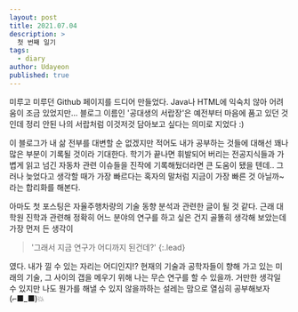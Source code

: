 ```yaml
---
layout: post
title: 2021.07.04
description: >
  첫 번째 일기
tags:
  - diary
author: Udayeon
published: true
---
```


미루고 미루던 Github 페이지를 드디어 만들었다. Java나 HTML에 익숙치 않아 어려움이 조금 있었지만... 
블로그 이름인 '공대생의 서랍장'은 예전부터 마음에 품고 있던 것인데 정리 안된 나의 서랍처럼 이것저것 담아보고 싶다는 의미로 지었다 :)

이 블로그가 내 삶 전부를 대변할 순 없겠지만 적어도 내가 공부하는 것들에 대해선 꽤나 많은 부분이 기록될 것이라 기대한다. 
학기가 끝나면 휘발되어 버리는 전공지식들과 가볍게 읽고 넘긴 자동차 관련 이슈들을 진작에 기록해뒀더라면 큰 도움이 됐을 텐데.. 
그러나 늦었다고 생각할 때가 가장 빠르다는 혹자의 말처럼 지금이 가장 빠른 것 아닐까~ 라는 합리화를 해본다.

아마도 첫 포스팅은 자율주행차량의 기술 동향 분석과 관련한 글이 될 것 같다. 
근래 대학원 진학과 관련해 정확히 어느 분야의 연구를 하고 싶은 건지 골똘히 생각해 보았는데 가장 먼저 든 생각이 
>'그래서 지금 연구가 어디까지 된건데?' 
{:.lead}

였다. 내가 낄 수 있는 자리는 어디인지!? 현재의 기술과 공학자들이 향해 가고 있는 미래의 기술, 그 사이의 갭을 메우기 위해 나는 무슨 연구를 할 수 있을까.
거만한 생각일 수 있지만 나도 뭔가를 해낼 수 있지 않을까하는 설레는 맘으로 열심히 공부해보자(⌐■_■)💥


